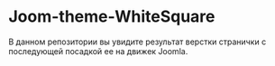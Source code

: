 # Joom-theme-WhiteSquare
В данном репозитории вы увидите результат верстки странички с последующей посадкой ее на движек Joomla.
